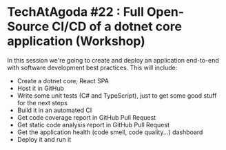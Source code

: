 # TechAtAgoda #22 : Full Open-Source CI/CD of a dotnet core application (Workshop)

In this session we're going to create and deploy an application end-to-end with software development best practices. This will include:
- Create a dotnet core, React SPA
- Host it in GitHub
- Write some unit tests (C# and TypeScript), just to get some good stuff for the next steps
- Build it in an automated CI
- Get code coverage report in GitHub Pull Request
- Get static code analysis report in GitHub Pull Request
- Get the application health (code smell, code quality...) dashboard
- Deploy it and run it
